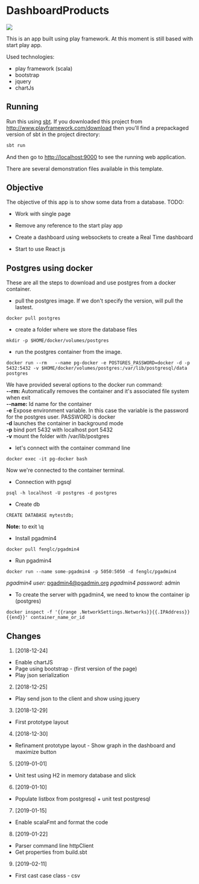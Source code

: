 # DashboardProducts

[<img src="https://img.shields.io/travis/playframework/play-scala-starter-example.svg"/>](https://travis-ci.org/playframework/play-scala-starter-example)

This is an app built using play framework.
At this moment is still based with start play app.

Used technologies:

- play framework (scala)
- bootstrap
- jquery
- chartJs

## Running

Run this using [sbt](http://www.scala-sbt.org/).  If you downloaded this project from <http://www.playframework.com/download> then you'll find a prepackaged version of sbt in the project directory:

```bash
sbt run
```

And then go to <http://localhost:9000> to see the running web application.

There are several demonstration files available in this template.

## Objective

The objective of this app is to show some data from a database.
TODO:

- Work with single page

- Remove any reference to the start play app

- Create a dashboard using websockets to create a Real Time dashboard

- Start to use React js

## Postgres using docker

These are all the steps to download and use postgres from a docker container.

- pull the postgres image. If we don't specify the version, will pull the lastest.
```
docker pull postgres
```

- create a folder where we store the database files
```
mkdir -p $HOME/docker/volumes/postgres
```

- run the postgres container from the image.
```
docker run --rm   --name pg-docker -e POSTGRES_PASSWORD=docker -d -p 5432:5432 -v $HOME/docker/volumes/postgres:/var/lib/postgresql/data  postgres
```
We have provided several options to the docker run command:  
**--rm:** Automatically removes the container and it's associated file system when exit  
**--name:** Id name for the container  
**-e** Expose environment variable. In this case the variable is the password for the postgres user. PASSWORD is docker  
**-d** launches the container in background mode  
**-p** bind port 5432 with localhost port 5432  
**-v** mount the folder with /var/lib/postgres  

- let's connect with the container command line
```
docker exec -it pg-docker bash
```
Now we're connected to the container terminal.

- Connection with pgsql
```
psql -h localhost -U postgres -d postgres
```

- Create db
```
CREATE DATABASE mytestdb;
```
**Note:** to exit \q

- Install pgadmin4
```
docker pull fenglc/pgadmin4
```

- Run pgadmin4
```
docker run --name some-pgadmin4 -p 5050:5050 -d fenglc/pgadmin4
```

*pgadmin4 user:* pgadmin4@pgadmin.org
*pgadmin4 password:* admin

- To create the server with pgadmin4, we need to know the container ip (postgres)
```
docker inspect -f '{{range .NetworkSettings.Networks}}{{.IPAddress}}{{end}}' container_name_or_id
```

## Changes

1. [2018-12-24]
- Enable chartJS
- Page using bootstrap - (first version of the page)
- Play json serialization

2. [2018-12-25]
- Play send json to the client and show using jquery

3. [2018-12-29]
- First prototype layout

4. [2018-12-30]
- Refinament prototype layout - Show graph in the dashboard and maximize button

5. [2019-01-01]
- Unit test using H2 in memory database and slick

6. [2019-01-10]
- Populate listbox from postgresql + unit test postgresql

7. [2019-01-15]
- Enable scalaFmt and format the code

8. [2019-01-22]
- Parser command line httpClient
- Get properties from build.sbt

9. [2019-02-11]
- First cast case class - csv
